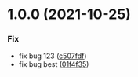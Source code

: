# 1.0.0 (2021-10-25)


### Fix

* fix bug 123 ([c507fdf](https://github.com/eoludotun/tag-8/commit/c507fdf5be69e5818ac9564cd389594a6804be96))
* fix bug best ([01f4f35](https://github.com/eoludotun/tag-8/commit/01f4f358cd624dd98d48bb53b250f393aeeb2951))
